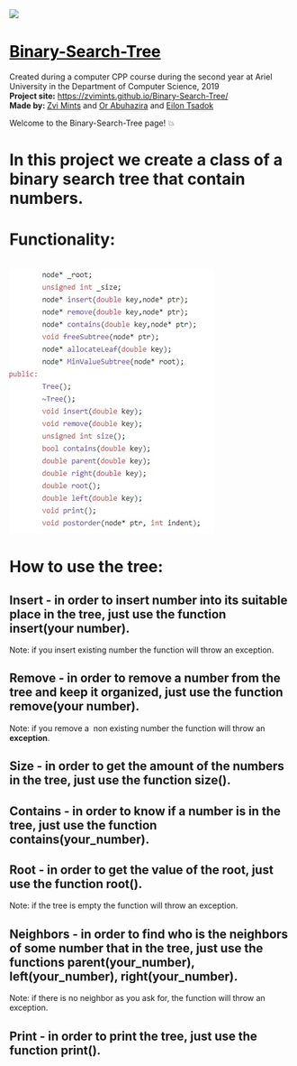 <img src="https://media.licdn.com/dms/image/C4D0BAQGD7npMPoXymw/company-logo_200_200/0?e=2159024400&v=beta&t=TZ8Ub3U2jCZgA1_kAx6SE8jmAcSJkbiZAuN6Kn1_lW0" height="100px">
<h1><span style="text-decoration: underline;"><span style="color: #000000; text-decoration: underline;">Binary-Search-Tree
</span></span></h1>
<p>Created during a computer CPP course during the second year at Ariel University in the Department of Computer Science, 2019 <br /> <strong>Project site:</strong>&nbsp;<a href="https://zvimints.github.io/Binary-Search-Tree/">https://zvimints.github.io/Binary-Search-Tree/</a><br /> <strong>Made by: </strong><a href="https://github.com/ZviMints">Zvi Mints</a> and <a href="https://github.com/orabu103">Or Abuhazira</a> and <a href="https://github.com/eilon26">Eilon Tsadok</a></p>

Welcome to the Binary-Search-Tree page! :boom:
# In this project we create a class of a binary search tree that contain numbers.

<h1>Functionality:</h1> <br>
<img src="./Hfiles.jpg"/> <br>

# How to use the tree:

## Insert - in order to insert number into its suitable place in the tree, just use the function insert(your number).
Note: if you insert existing number the function will throw an exception.

## Remove - in order to remove a number from the tree and keep it organized, just use the function remove(your number).
Note: if you remove a  non existing number the function will throw an <b>exception</b>.

## Size - in order to get the amount of the numbers in the tree, just use the function size().

## Contains - in order to know if a number is in the tree, just use the function contains(your_number).

## Root - in order to get the value of the root, just use the function root().
Note: if the tree is empty the function will throw an exception.

## Neighbors - in order to find who is the neighbors of some number that in the tree, just use the functions parent(your_number), left(your_number), right(your_number).
Note: if there is no neighbor as you ask for, the function will throw an exception.

## Print - in order to print the tree, just use the function print().
